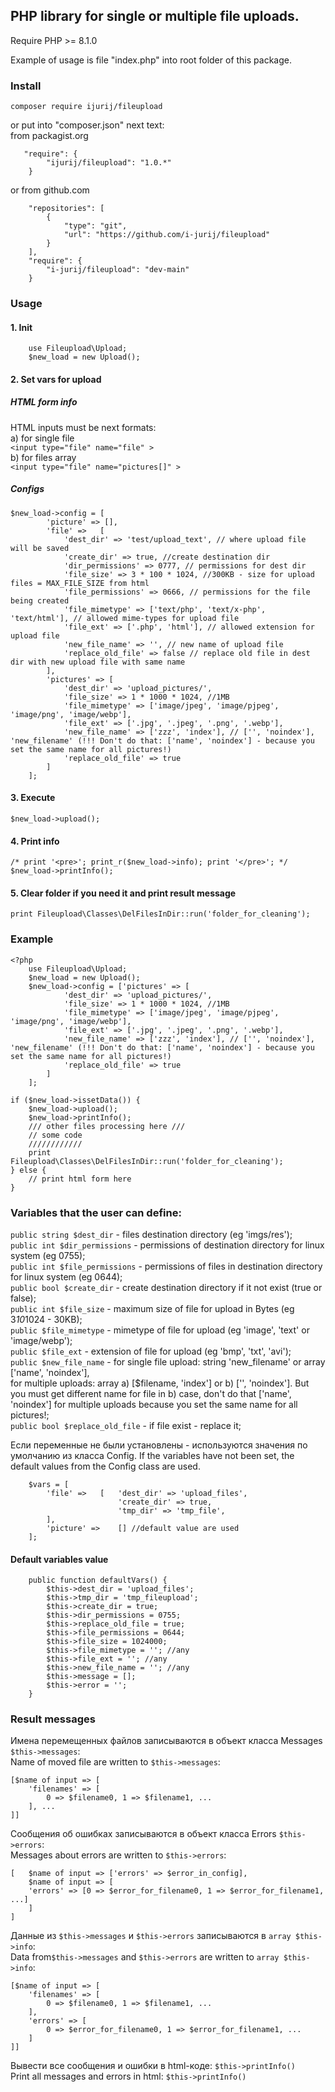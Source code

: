 ## PHP library for single or multiple file uploads.
Require PHP >= 8.1.0   

Example of usage is file "index.php" into root folder of this package.

### Install
```
composer require ijurij/fileupload
```   
or put into "composer.json" next text:    
from packagist.org 
```
   "require": {
        "ijurij/fileupload": "1.0.*"
    }
```   
or from github.com
```
	"repositories": [
		{
			"type": "git",
			"url": "https://github.com/i-jurij/fileupload"
		}
	],
	"require": {
		"i-jurij/fileupload": "dev-main"
	}
```   

### Usage

#### 1. Init
```
	use Fileupload\Upload;
	$new_load = new Upload();
```
#### 2. Set vars for upload
##### HTML form info
HTML inputs must be next formats:   
a) for single file   
``` <input type="file" name="file" > ```   
b) for files array        
``` <input type="file" name="pictures[]" > ```  
##### Configs
```
$new_load->config = [
		'picture' => [],
		'file' => 	[
			'dest_dir' => 'test/upload_text', // where upload file will be saved
			'create_dir' => true, //create destination dir
			'dir_permissions' => 0777, // permissions for dest dir
			'file_size' => 3 * 100 * 1024, //300KB - size for upload files = MAX_FILE_SIZE from html
			'file_permissions' => 0666, // permissions for the file being created
			'file_mimetype' => ['text/php', 'text/x-php', 'text/html'], // allowed mime-types for upload file
			'file_ext' => ['.php', 'html'], // allowed extension for upload file
			'new_file_name' => '', // new name of upload file
			'replace_old_file' => false // replace old file in dest dir with new upload file with same name
		],
		'pictures' => [
			'dest_dir' => 'upload_pictures/',
			'file_size' => 1 * 1000 * 1024, //1MB
			'file_mimetype' => ['image/jpeg', 'image/pjpeg', 'image/png', 'image/webp'],
			'file_ext' => ['.jpg', '.jpeg', '.png', '.webp'],
			'new_file_name' => ['zzz', 'index'], // ['', 'noindex'], 'new_filename' (!!! Don't do that: ['name', 'noindex'] - because you set the same name for all pictures!)
			'replace_old_file' => true
		]
	];
```
#### 3. Execute
```
$new_load->upload();
```
#### 4. Print info
```
/* print '<pre>'; print_r($new_load->info); print '</pre>'; */
$new_load->printInfo();
```
#### 5. Clear folder if you need it and print result message
```
print Fileupload\Classes\DelFilesInDir::run('folder_for_cleaning');
```

### Example
```
<?php
	use Fileupload\Upload;
	$new_load = new Upload();
	$new_load->config = ['pictures' => [
			'dest_dir' => 'upload_pictures/',
			'file_size' => 1 * 1000 * 1024, //1MB
			'file_mimetype' => ['image/jpeg', 'image/pjpeg', 'image/png', 'image/webp'],
			'file_ext' => ['.jpg', '.jpeg', '.png', '.webp'],
			'new_file_name' => ['zzz', 'index'], // ['', 'noindex'], 'new_filename' (!!! Don't do that: ['name', 'noindex'] - because you set the same name for all pictures!)
			'replace_old_file' => true
		]
	];

if ($new_load->issetData()) {
	$new_load->upload();
	$new_load->printInfo();
    /// other files processing here ///
	// some code
	////////////
    print Fileupload\Classes\DelFilesInDir::run('folder_for_cleaning');
} else { 
    // print html form here
}
```   

### Variables that the user can define:   
`public string $dest_dir` - files destination directory (eg 'imgs/res');   
`public int $dir_permissions` - permissions of destination directory for linux system (eg 0755);   
`public int $file_permissions` - permissions of files in destination directory for linux system (eg 0644);   
`public bool $create_dir` - create destination directory if it not exist (true or false);    
`public int $file_size` - maximum size of file for upload in Bytes (eg 3*10*1024 - 30KB);   
`public $file_mimetype` - mimetype of file for upload (eg 'image', 'text' or 'image/webp');   
`public $file_ext` - extension of file for upload (eg 'bmp', 'txt', 'avi');   
`public $new_file_name` - for single file upload: string 'new_filename' or array ['name', 'noindex'],   
for multiple uploads: array a) [$filename, 'index'] or b) ['', 'noindex']. But you must get different name for file in b) case, 
don't do that ['name', 'noindex'] for multiple uploads because you set the same name for all pictures!;   
`public bool $replace_old_file` - if file exist - replace it;   

Если переменные не были установлены - используются значения по умолчанию из класса Config. 
If the variables have not been set, the default values from the Config class are used. 
```
	$vars = [
		'file' => 	[	'dest_dir' => 'upload_files',
						'create_dir' => true,
						'tmp_dir' => 'tmp_file',
		],
		'picture' => 	[] //default value are used
	];
```   

#### Default variables value   
```
    public function defaultVars() {
        $this->dest_dir = 'upload_files';
        $this->tmp_dir = 'tmp_fileupload';
        $this->create_dir = true;
        $this->dir_permissions = 0755;
        $this->replace_old_file = true;
        $this->file_permissions = 0644;
        $this->file_size = 1024000;
        $this->file_mimetype = ''; //any
        $this->file_ext = ''; //any
        $this->new_file_name = ''; //any
        $this->message = [];
        $this->error = '';
    }
```   

### Result messages   
Имена перемещенных файлов записываются в объект класса Messages `$this->messages`:   
Name of moved file are written to `$this->messages`:   
```
[$name of input => [
    'filenames' => [
        0 => $filename0, 1 => $filename1, ...
    ], ...
]]
```   
Сообщения об ошибках записываются в объект класса Errors `$this->errors`:   
Messages about errors are written to `$this->errors`:   
```
[   $name of input => ['errors' => $error_in_config],
    $name of input => [
    'errors' => [0 => $error_for_filename0, 1 => $error_for_filename1, ...]
    ]
]
```     
Данные из `$this->messages` и `$this->errors` записываются в `array $this->info`:   
Data from`$this->messages` and `$this->errors` are written to `array $this->info`:       
```
[$name of input => [
    'filenames' => [
        0 => $filename0, 1 => $filename1, ...
    ],
    'errors' => [
        0 => $error_for_filename0, 1 => $error_for_filename1, ...
    ]
]] 
```    

Вывести все сообщения и ошибки в html-коде: `$this->printInfo()`   
Print all messages and errors in html: `$this->printInfo()`  




 